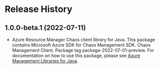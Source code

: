 # Release History

## 1.0.0-beta.1 (2022-07-11)

- Azure Resource Manager Chaos client library for Java. This package contains Microsoft Azure SDK for Chaos Management SDK. Chaos Management Client. Package tag package-2022-07-01-preview. For documentation on how to use this package, please see [Azure Management Libraries for Java](https://aka.ms/azsdk/java/mgmt).
